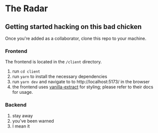 # The Radar

## Getting started hacking on this bad chicken

Once you're added as a collaborator, clone this repo to your machine.

### Frontend

The frontend is located in the `/client` directory.

1. run `cd client`
2. run `yarn` to install the necessary dependencies
3. run `yarn dev` and navigate to to http://localhost:5173/ in the browser
4. the frontend uses [vanilla-extract](https://vanilla-extract.style/) for styling; please refer to their docs for usage.

### Backend

1. stay away
2. you've been warned
3. I mean it
